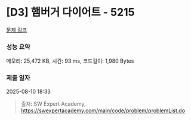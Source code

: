 # [D3] 햄버거 다이어트 - 5215 

[문제 링크](https://swexpertacademy.com/main/code/problem/problemDetail.do?contestProbId=AWT-lPB6dHUDFAVT) 

### 성능 요약

메모리: 25,472 KB, 시간: 93 ms, 코드길이: 1,980 Bytes

### 제출 일자

2025-08-10 18:33



> 출처: SW Expert Academy, https://swexpertacademy.com/main/code/problem/problemList.do
